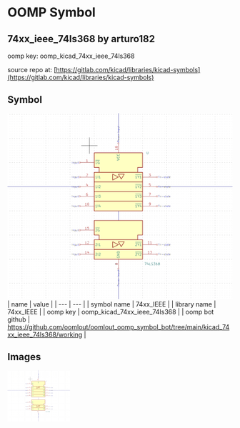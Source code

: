 # OOMP Symbol  
## 74xx_ieee_74ls368  by arturo182  
  
oomp key: oomp_kicad_74xx_ieee_74ls368  
  
source repo at: [https://gitlab.com/kicad/libraries/kicad-symbols](https://gitlab.com/kicad/libraries/kicad-symbols)  
## Symbol  
  
[![working.png](working_600.png)](working.png)  
| name | value | 
| --- | --- | 
| symbol name | 74xx_IEEE | 
| library name | 74xx_IEEE | 
| oomp key | oomp_kicad_74xx_ieee_74ls368 | 
| oomp bot github | https://github.com/oomlout/oomlout_oomp_symbol_bot/tree/main/kicad_74xx_ieee_74ls368/working | 
## Images  
  
[![working.png](working_140.png)](working.png)  
